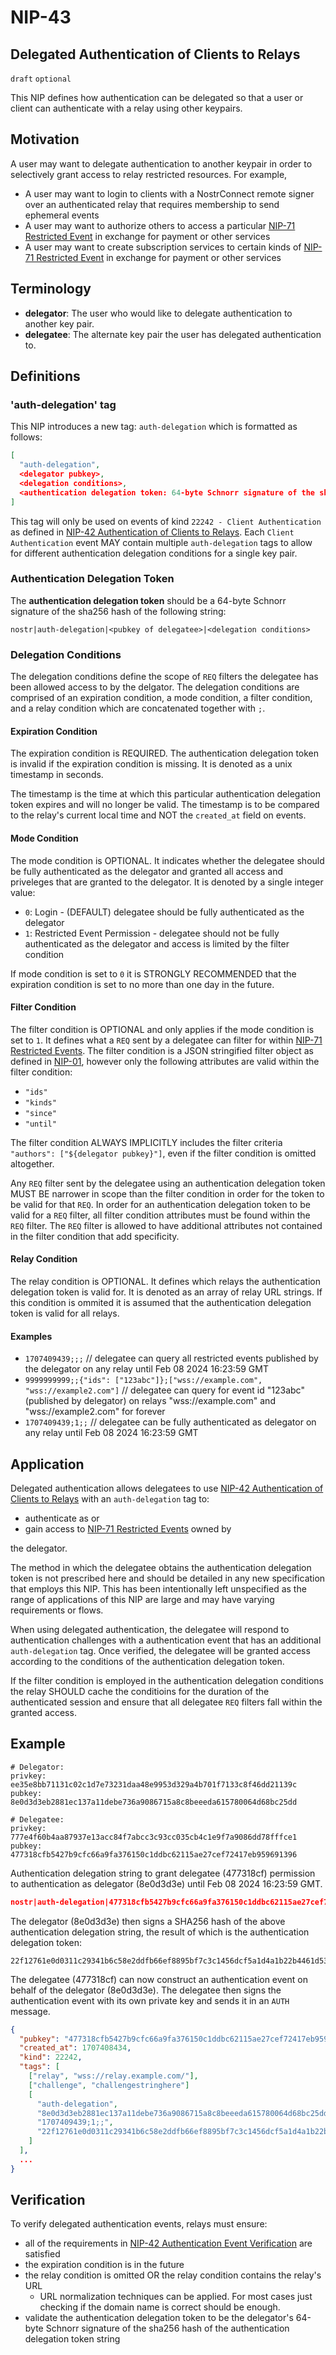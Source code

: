 NIP-43
======

Delegated Authentication of Clients to Relays
-----------------------------------

`draft` `optional`


This NIP defines how authentication can be delegated so that a user or client can authenticate with a relay using other keypairs.

## Motivation

A user may want to delegate authentication to another keypair in order to selectively grant access to relay restricted resources. For example,

 - A user may want to login to clients with a NostrConnect remote signer over an authenticated relay that requires membership to send ephemeral events
 - A user may want to authorize others to access a particular [NIP-71 Restricted Event](https://github.com/nostr-protocol/nips/blob/master/71.md) in exchange for payment or other services
 - A user may want to create subscription services to certain kinds of [NIP-71 Restricted Event](https://github.com/nostr-protocol/nips/blob/master/71.md) in exchange for payment or other services

## Terminology

- **delegator**: The user who would like to delegate authentication to another key pair.
- **delegatee**: The alternate key pair the user has delegated authentication to.

## Definitions

### 'auth-delegation' tag

This NIP introduces a new tag: `auth-delegation` which is formatted as follows:

```json
[
  "auth-delegation",
  <delegator pubkey>,
  <delegation conditions>,
  <authentication delegation token: 64-byte Schnorr signature of the sha256 hash of the authentication delegation string>
]
```
This tag will only be used on events of kind `22242 - Client Authentication` as defined in [NIP-42 Authentication of Clients to Relays](https://github.com/nostr-protocol/nips/blob/master/42.md). Each `Client Authentication` event MAY contain multiple `auth-delegation` tags to allow for different authentication delegation conditions for a single key pair.

### Authentication Delegation Token

The **authentication delegation token** should be a 64-byte Schnorr signature of the sha256 hash of the following string:

```
nostr|auth-delegation|<pubkey of delegatee>|<delegation conditions>
```

### Delegation Conditions

The delegation conditions define the scope of `REQ` filters the delegatee has been allowed access to by the delgator. The delegation conditions are comprised of an expiration condition, a mode condition, a filter condition, and a relay condition which are concatenated together with `;`.

#### Expiration Condition

The expiration condition is REQUIRED. The authentication delegation token is invalid if the expiration condition is missing. It is denoted as a unix timestamp in seconds.

The timestamp is the time at which this particular authentication delegation token expires and will no longer be valid. The timestamp is to be compared to the relay's current local time and NOT the `created_at` field on events.

#### Mode Condition

The mode condition is OPTIONAL. It indicates whether the delegatee should be fully authenticated as the delegator and granted all access and priveleges that are granted to the delegator. It is denoted by a single integer value:

- `0`: Login - (DEFAULT) delegatee should be fully authenticated as the delegator
- `1`: Restricted Event Permission - delegatee should not be fully authenticated as the delegator and access is limited by the filter condition

If mode condition is set to `0` it is STRONGLY RECOMMENDED that the expiration condition is set to no more than one day in the future.

#### Filter Condition

The filter condition is OPTIONAL and only applies if the mode condition is set to `1`. It defines what a `REQ` sent by a delegatee can filter for within [NIP-71 Restricted Events](https://github.com/nostr-protocol/nips/blob/master/71.md). The filter condition is a JSON stringified filter object as defined in [NIP-01](https://github.com/nostr-protocol/nips/blob/master/01.md), however only the following attributes are valid within the filter condition:

- `"ids"`
- `"kinds"`
- `"since"`
- `"until"`

The filter condition ALWAYS IMPLICITLY includes the filter criteria `"authors": ["${delegator pubkey}"]`, even if the filter condition is omitted altogether.

Any `REQ` filter sent by the delegatee using an authentication delegation token MUST BE narrower in scope than the filter condition in order for the token to be valid for that `REQ`. In order for an authentication delegation token to be valid for a `REQ` filter, all filter condition attributes must be found within the `REQ` filter. The `REQ` filter is allowed to have additional attributes not contained in the filter condition that add specificity.

#### Relay Condition

The relay condition is OPTIONAL. It defines which relays the authentication delegation token is valid for. It is denoted as an array of relay URL strings. If this condition is ommited it is assumed that the authentication delegation token is valid for all relays.

#### Examples

- `1707409439;;;` // delegatee can query all restricted events published by the delegator on any relay until Feb 08 2024 16:23:59 GMT
- `9999999999;;{"ids": ["123abc"]};["wss://example.com", "wss://example2.com"]` // delegatee can query for event id "123abc" (published by delegator) on relays "wss://example.com" and "wss://example2.com" for forever
- `1707409439;1;;` // delegatee can be fully authenticated as delegator on any relay until Feb 08 2024 16:23:59 GMT

## Application

Delegated authentication allows delegatees to use [NIP-42 Authentication of Clients to Relays](https://github.com/nostr-protocol/nips/blob/master/42.md) with an `auth-delegation` tag to:

- authenticate as or
- gain access to [NIP-71 Restricted Events](https://github.com/nostr-protocol/nips/blob/master/71.md) owned by

the delegator.

The method in which the delegatee obtains the authentication delegation token is not prescribed here and should be detailed in any new specification that employs this NIP. This has been intentionally left unspecified as the range of applications of this NIP are large and may have varying requirements or flows.

When using delegated authentication, the delegatee will respond to authentication challenges with a authentication event that has an additional `auth-delegation` tag. Once verified, the delegatee will be granted access according to the conditions of the authentication delegation token.

If the filter condition is employed in the authentication delegation conditions the relay SHOULD cache the conditioins for the duration of the authenticated session and ensure that all delegatee `REQ` filters fall within the granted access.

## Example

```
# Delegator:
privkey: ee35e8bb71131c02c1d7e73231daa48e9953d329a4b701f7133c8f46dd21139c
pubkey:  8e0d3d3eb2881ec137a11debe736a9086715a8c8beeeda615780064d68bc25dd

# Delegatee:
privkey: 777e4f60b4aa87937e13acc84f7abcc3c93cc035cb4c1e9f7a9086dd78fffce1
pubkey:  477318cfb5427b9cfc66a9fa376150c1ddbc62115ae27cef72417eb959691396

```

Authentication delegation string to grant delegatee (477318cf) permission to authentication as delegator (8e0d3d3e) until Feb 08 2024 16:23:59 GMT.
```json
nostr|auth-delegation|477318cfb5427b9cfc66a9fa376150c1ddbc62115ae27cef72417eb959691396|1707409439;1;;
```

The delegator (8e0d3d3e) then signs a SHA256 hash of the above authentication delegation string, the result of which is the authentication delegation token:
```
22f12761e0d0311c29341b6c58e2ddfb66ef8895bf7c3c1456dcf5a1d4a1b22b4461d53b47142a516c768abd39366a57c24b4045673a979553201b2f41674c68
```

The delegatee (477318cf) can now construct an authentication event on behalf of the delegator (8e0d3d3e). The delegatee then signs the authentication event with its own private key and sends it in an `AUTH` message.

```json
{
  "pubkey": "477318cfb5427b9cfc66a9fa376150c1ddbc62115ae27cef72417eb959691396",
  "created_at": 1707408434,
  "kind": 22242,
  "tags": [
    ["relay", "wss://relay.example.com/"],
    ["challenge", "challengestringhere"]
    [
      "auth-delegation",
      "8e0d3d3eb2881ec137a11debe736a9086715a8c8beeeda615780064d68bc25dd",
      "1707409439;1;;",
      "22f12761e0d0311c29341b6c58e2ddfb66ef8895bf7c3c1456dcf5a1d4a1b22b4461d53b47142a516c768abd39366a57c24b4045673a979553201b2f41674c68"
    ]
  ],
  ...
}
```

## Verification

To verify delegated authentication events, relays must ensure:

  - all of the requirements in [NIP-42 Authentication Event Verification](https://github.com/nostr-protocol/nips/blob/master/42.md#signed-event-verification) are satisfied
  - the expiration condition is in the future
  - the relay condition is omitted OR the relay condition contains the relay's URL
    - URL normalization techniques can be applied. For most cases just checking if the domain name is correct should be enough.
  - validate the authentication delegation token to be the delegator's 64-byte Schnorr signature of the sha256 hash of the authentication delegation token string

